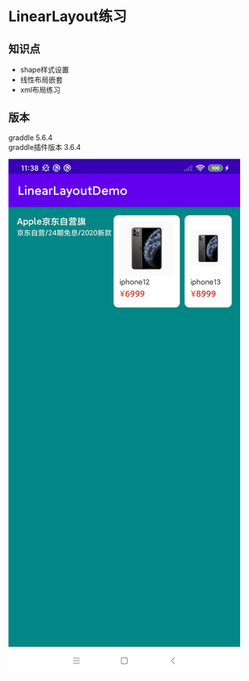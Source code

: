 # LinearLayout练习
## 知识点
- shape样式设置
- 线性布局嵌套
- xml布局练习

## 版本
graddle 5.6.4  
graddle插件版本 3.6.4

![demo](./image/demo.jpg)






